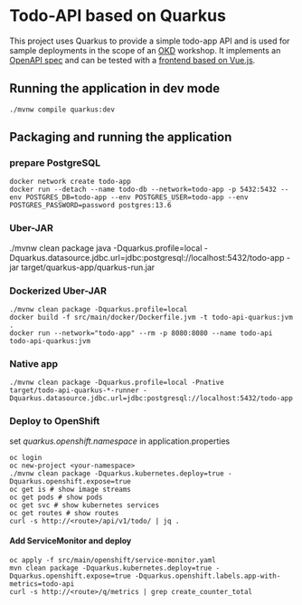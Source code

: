 # Todo-API based on Quarkus
This project uses Quarkus to provide a simple todo-app API and is used for sample deployments in the scope of an [OKD](https://www.okd.io) workshop.
It implements an [OpenAPI spec](https://raw.githubusercontent.com/devshred/todo-api-spring-kotlin/main/src/main/resources/todo-spec.yaml) and can be tested with a [frontend based on Vue.js](https://github.com/devshred/todo-web).

## Running the application in dev mode
```shell script
./mvnw compile quarkus:dev
```

## Packaging and running the application

### prepare PostgreSQL
```shell script
docker network create todo-app
docker run --detach --name todo-db --network=todo-app -p 5432:5432 --env POSTGRES_DB=todo-app --env POSTGRES_USER=todo-app --env POSTGRES_PASSWORD=password postgres:13.6
```

### Uber-JAR
./mvnw clean package
java -Dquarkus.profile=local -Dquarkus.datasource.jdbc.url=jdbc:postgresql://localhost:5432/todo-app -jar target/quarkus-app/quarkus-run.jar

### Dockerized Uber-JAR
```shell
./mvnw clean package -Dquarkus.profile=local
docker build -f src/main/docker/Dockerfile.jvm -t todo-api-quarkus:jvm .
docker run --network="todo-app" --rm -p 8080:8080 --name todo-api todo-api-quarkus:jvm
```

### Native app
```shell
./mvnw clean package -Dquarkus.profile=local -Pnative
target/todo-api-quarkus-*-runner -Dquarkus.datasource.jdbc.url=jdbc:postgresql://localhost:5432/todo-app
```

### Deploy to OpenShift
set _quarkus.openshift.namespace_ in application.properties
```shell
oc login
oc new-project <your-namespace>
./mvnw clean package -Dquarkus.kubernetes.deploy=true -Dquarkus.openshift.expose=true
oc get is # show image streams
oc get pods # show pods
oc get svc # show kubernetes services
oc get routes # show routes
curl -s http://<route>/api/v1/todo/ | jq .
```

#### Add ServiceMonitor and deploy
```shell
oc apply -f src/main/openshift/service-monitor.yaml
mvn clean package -Dquarkus.kubernetes.deploy=true -Dquarkus.openshift.expose=true -Dquarkus.openshift.labels.app-with-metrics=todo-api
curl -s http://<route>/q/metrics | grep create_counter_total
```
